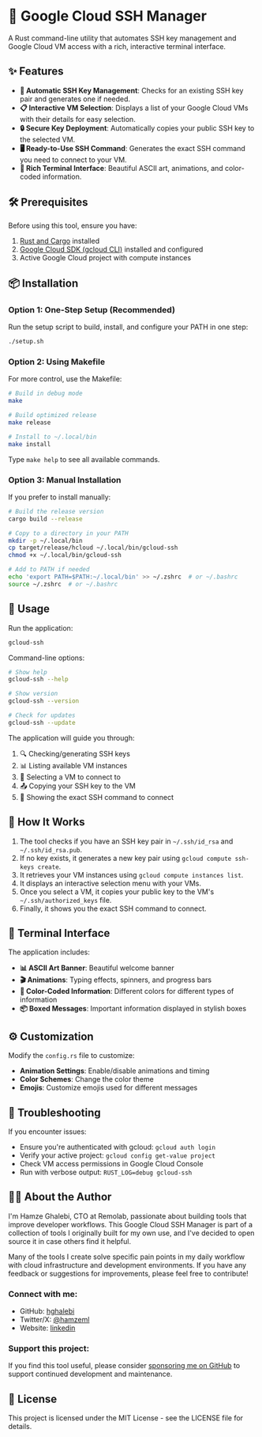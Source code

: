 # 🚀 Google Cloud SSH Manager

A Rust command-line utility that automates SSH key management and Google Cloud VM access with a rich, interactive terminal interface.

## ✨ Features

- **🔑 Automatic SSH Key Management**: Checks for an existing SSH key pair and generates one if needed.
- **📋 Interactive VM Selection**: Displays a list of your Google Cloud VMs with their details for easy selection.
- **🔒 Secure Key Deployment**: Automatically copies your public SSH key to the selected VM.
- **🖥️ Ready-to-Use SSH Command**: Generates the exact SSH command you need to connect to your VM.
- **🎨 Rich Terminal Interface**: Beautiful ASCII art, animations, and color-coded information.

## 🛠️ Prerequisites

Before using this tool, ensure you have:

1. [Rust and Cargo](https://www.rust-lang.org/tools/install) installed
2. [Google Cloud SDK (gcloud CLI)](https://cloud.google.com/sdk/docs/install) installed and configured
3. Active Google Cloud project with compute instances

## 📦 Installation

### Option 1: One-Step Setup (Recommended)

Run the setup script to build, install, and configure your PATH in one step:

```bash
./setup.sh
```

### Option 2: Using Makefile

For more control, use the Makefile:

```bash
# Build in debug mode
make

# Build optimized release
make release

# Install to ~/.local/bin
make install
```

Type `make help` to see all available commands.

### Option 3: Manual Installation

If you prefer to install manually:

```bash
# Build the release version
cargo build --release

# Copy to a directory in your PATH
mkdir -p ~/.local/bin
cp target/release/hcloud ~/.local/bin/gcloud-ssh
chmod +x ~/.local/bin/gcloud-ssh

# Add to PATH if needed
echo 'export PATH=$PATH:~/.local/bin' >> ~/.zshrc  # or ~/.bashrc
source ~/.zshrc  # or ~/.bashrc
```

## 🚀 Usage

Run the application:

```bash
gcloud-ssh
```

Command-line options:

```bash
# Show help
gcloud-ssh --help

# Show version
gcloud-ssh --version

# Check for updates
gcloud-ssh --update
```

The application will guide you through:

1. 🔍 Checking/generating SSH keys
2. 📊 Listing available VM instances
3. 🔖 Selecting a VM to connect to
4. 📤 Copying your SSH key to the VM
5. 📝 Showing the exact SSH command to connect

## 🧩 How It Works

1. The tool checks if you have an SSH key pair in `~/.ssh/id_rsa` and `~/.ssh/id_rsa.pub`.
2. If no key exists, it generates a new key pair using `gcloud compute ssh-keys create`.
3. It retrieves your VM instances using `gcloud compute instances list`.
4. It displays an interactive selection menu with your VMs.
5. Once you select a VM, it copies your public key to the VM's `~/.ssh/authorized_keys` file.
6. Finally, it shows you the exact SSH command to connect.

## 🎨 Terminal Interface

The application includes:

- **📊 ASCII Art Banner**: Beautiful welcome banner
- **🎬 Animations**: Typing effects, spinners, and progress bars
- **🎨 Color-Coded Information**: Different colors for different types of information
- **📦 Boxed Messages**: Important information displayed in stylish boxes

## ⚙️ Customization

Modify the `config.rs` file to customize:

- **Animation Settings**: Enable/disable animations and timing
- **Color Schemes**: Change the color theme
- **Emojis**: Customize emojis used for different messages

## 🔧 Troubleshooting

If you encounter issues:

- Ensure you're authenticated with gcloud: `gcloud auth login`
- Verify your active project: `gcloud config get-value project`
- Check VM access permissions in Google Cloud Console
- Run with verbose output: `RUST_LOG=debug gcloud-ssh`

## 👨‍💻 About the Author

I'm Hamze Ghalebi, CTO at Remolab, passionate about building tools that improve developer workflows. This Google Cloud SSH Manager is part of a collection of tools I originally built for my own use, and I've decided to open source it in case others find it helpful.

Many of the tools I create solve specific pain points in my daily workflow with cloud infrastructure and development environments. If you have any feedback or suggestions for improvements, please feel free to contribute!

### Connect with me:
- GitHub: [hghalebi](https://github.com/hghalebi)
- Twitter/X: [@hamzeml](https://twitter.com/hamzeml)
- Website: [linkedin](https://www.linkedin.com/in/hamze/)

### Support this project:
If you find this tool useful, please consider [sponsoring me on GitHub](https://github.com/sponsors/hghalebi) to support continued development and maintenance.

## 📄 License

This project is licensed under the MIT License - see the LICENSE file for details. 